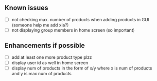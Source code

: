 ## Known issues

- [ ] not checking max. number of products when adding products in GUI (someone help me add xia?)
- [ ] not displaying group members in home screen (so important)

## Enhancements if possible

- [ ] add at least one more product type plzz
- [ ] display user id as well in home screen
- [ ] display num of products in the form of x/y where x is num of products and y is max num of products